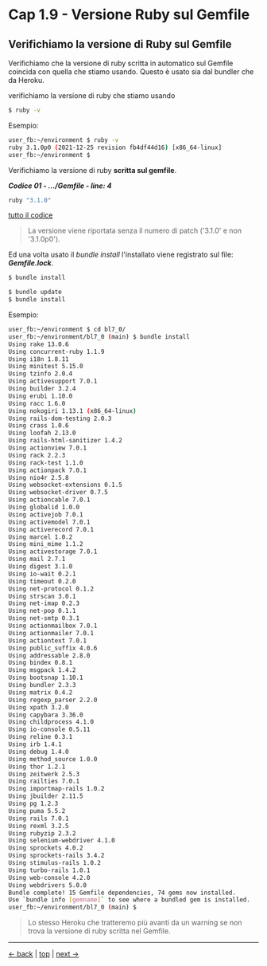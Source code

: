 # <a name="top"></a> Cap 1.9 - Versione Ruby sul Gemfile



## Verifichiamo la versione di Ruby sul Gemfile

Verifichiamo che la versione di ruby scritta in automatico sul Gemfile coincida con quella che stiamo usando.
Questo è usato sia dal bundler che da Heroku.

verifichiamo la versione di ruby che stiamo usando

```bash
$ ruby -v
```

Esempio:

```bash
user_fb:~/environment $ ruby -v
ruby 3.1.0p0 (2021-12-25 revision fb4df44d16) [x86_64-linux]
user_fb:~/environment $ 
```

Verifichiamo la versione di ruby **scritta sul gemfile**.

***Codice 01 - .../Gemfile - line: 4***

```ruby
ruby "3.1.0"
```

[tutto il codice](https://github.com/flaviobordonidev/leanpubabrandnewcms/blob/master/01-base/01-new_app/09_01-gemfile.rb)


> La versione viene riportata senza il numero di patch ('3.1.0' e non '3.1.0p0').


Ed una volta usato il *bundle install* l'installato viene registrato sul file: ***Gemfile.lock***.

```bash
$ bundle install

$ bundle update
$ bundle install
```

Esempio:

```bash
user_fb:~/environment $ cd bl7_0/
user_fb:~/environment/bl7_0 (main) $ bundle install
Using rake 13.0.6
Using concurrent-ruby 1.1.9
Using i18n 1.8.11
Using minitest 5.15.0
Using tzinfo 2.0.4
Using activesupport 7.0.1
Using builder 3.2.4
Using erubi 1.10.0
Using racc 1.6.0
Using nokogiri 1.13.1 (x86_64-linux)
Using rails-dom-testing 2.0.3
Using crass 1.0.6
Using loofah 2.13.0
Using rails-html-sanitizer 1.4.2
Using actionview 7.0.1
Using rack 2.2.3
Using rack-test 1.1.0
Using actionpack 7.0.1
Using nio4r 2.5.8
Using websocket-extensions 0.1.5
Using websocket-driver 0.7.5
Using actioncable 7.0.1
Using globalid 1.0.0
Using activejob 7.0.1
Using activemodel 7.0.1
Using activerecord 7.0.1
Using marcel 1.0.2
Using mini_mime 1.1.2
Using activestorage 7.0.1
Using mail 2.7.1
Using digest 3.1.0
Using io-wait 0.2.1
Using timeout 0.2.0
Using net-protocol 0.1.2
Using strscan 3.0.1
Using net-imap 0.2.3
Using net-pop 0.1.1
Using net-smtp 0.3.1
Using actionmailbox 7.0.1
Using actionmailer 7.0.1
Using actiontext 7.0.1
Using public_suffix 4.0.6
Using addressable 2.8.0
Using bindex 0.8.1
Using msgpack 1.4.2
Using bootsnap 1.10.1
Using bundler 2.3.3
Using matrix 0.4.2
Using regexp_parser 2.2.0
Using xpath 3.2.0
Using capybara 3.36.0
Using childprocess 4.1.0
Using io-console 0.5.11
Using reline 0.3.1
Using irb 1.4.1
Using debug 1.4.0
Using method_source 1.0.0
Using thor 1.2.1
Using zeitwerk 2.5.3
Using railties 7.0.1
Using importmap-rails 1.0.2
Using jbuilder 2.11.5
Using pg 1.2.3
Using puma 5.5.2
Using rails 7.0.1
Using rexml 3.2.5
Using rubyzip 2.3.2
Using selenium-webdriver 4.1.0
Using sprockets 4.0.2
Using sprockets-rails 3.4.2
Using stimulus-rails 1.0.2
Using turbo-rails 1.0.1
Using web-console 4.2.0
Using webdrivers 5.0.0
Bundle complete! 15 Gemfile dependencies, 74 gems now installed.
Use `bundle info [gemname]` to see where a bundled gem is installed.
user_fb:~/environment/bl7_0 (main) $ 
```

> Lo stesso Heroku che tratteremo più avanti da un warning se non trova la versione di ruby scritta nel Gemfile.



---

[<- back](https://github.com/flaviobordonidev/leanpubabrandnewcms/blob/master/01-base/01-new_app/06-new_app.md)
 | [top](#top) |
[next ->](https://github.com/flaviobordonidev/leanpubabrandnewcms/blob/master/01-base/01-new_app/09-aws_c9_more_disk_space.md)
